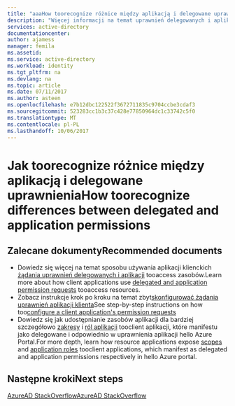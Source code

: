 ```yaml
---
title: "aaaHow toorecognize różnice między aplikacją i delegowane uprawnienia | Dokumentacja firmy Microsoft"
description: "Więcej informacji na temat uprawnień delegowanych i aplikacji, jak są używane przez klientów i udostępniane przez zasobów dla aplikacji, które tworzysz z usługą Azure AD"
services: active-directory
documentationcenter: 
author: ajamess
manager: femila
ms.assetid: 
ms.service: active-directory
ms.workload: identity
ms.tgt_pltfrm: na
ms.devlang: na
ms.topic: article
ms.date: 07/11/2017
ms.author: asteen
ms.openlocfilehash: e7b12dbc122522f3672711835c9704ccbe3cdaf3
ms.sourcegitcommit: 523283cc1b3c37c428e77850964dc1c33742c5f0
ms.translationtype: MT
ms.contentlocale: pl-PL
ms.lasthandoff: 10/06/2017
---
```

# <a name="how-toorecognize-differences-between-delegated-and-application-permissions"></a><span data-ttu-id="7a79f-103">Jak toorecognize różnice między aplikacją i delegowane uprawnienia</span><span class="sxs-lookup"><span data-stu-id="7a79f-103">How toorecognize differences between delegated and application permissions</span></span>

## <a name="recommended-documents"></a><span data-ttu-id="7a79f-104">Zalecane dokumenty</span><span class="sxs-lookup"><span data-stu-id="7a79f-104">Recommended documents</span></span>

- <span data-ttu-id="7a79f-105">Dowiedz się więcej na temat sposobu używania aplikacji klienckich [żądania uprawnień delegowanych i aplikacji](https://docs.microsoft.com/azure/active-directory/develop/active-directory-dev-glossary#permissions) tooaccess zasobów.</span><span class="sxs-lookup"><span data-stu-id="7a79f-105">Learn more about how client applications use [delegated and application permission requests](https://docs.microsoft.com/azure/active-directory/develop/active-directory-dev-glossary#permissions) tooaccess resources.</span></span>
- <span data-ttu-id="7a79f-106">Zobacz instrukcje krok po kroku na temat zbyt[skonfigurować żądania uprawnień aplikacji klienta](https://docs.microsoft.com/azure/active-directory/develop/active-directory-integrating-applications#configuring-a-client-application-to-access-web-apis)</span><span class="sxs-lookup"><span data-stu-id="7a79f-106">See step-by-step instructions on how too[configure a client application's permission requests](https://docs.microsoft.com/azure/active-directory/develop/active-directory-integrating-applications#configuring-a-client-application-to-access-web-apis)</span></span>
- <span data-ttu-id="7a79f-107">Dowiedz się jak udostępnianie zasobów aplikacji dla bardziej szczegółowo [zakresy](https://docs.microsoft.com/azure/active-directory/develop/active-directory-dev-glossary#scopes) i [ról aplikacji](https://docs.microsoft.com/azure/active-directory/develop/active-directory-dev-glossary#roles) tooclient aplikacji, które manifestu jako delegowane i odpowiednio w uprawnienia aplikacji hello Azure Portal.</span><span class="sxs-lookup"><span data-stu-id="7a79f-107">For more depth, learn how resource applications expose [scopes](https://docs.microsoft.com/azure/active-directory/develop/active-directory-dev-glossary#scopes) and [application roles](https://docs.microsoft.com/azure/active-directory/develop/active-directory-dev-glossary#roles) tooclient applications, which manifest as delegated and application permissions respectively in hello Azure portal.</span></span> 

## <a name="next-steps"></a><span data-ttu-id="7a79f-108">Następne kroki</span><span class="sxs-lookup"><span data-stu-id="7a79f-108">Next steps</span></span>
[<span data-ttu-id="7a79f-109">AzureAD StackOverflow</span><span class="sxs-lookup"><span data-stu-id="7a79f-109">AzureAD StackOverflow</span></span>](http://stackoverflow.com/questions/tagged/azure-active-directory)
